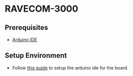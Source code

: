 # RAVECOM-3000

## Prerequisites

  - [Arduino IDE](https://www.arduino.cc/en/Main/Software)

## Setup Environment
  - Follow [this guide](https://docs.heltec.cn/#/en/user_manual/how_to_install_esp32_Arduino?id=_1-execute-a-example-likes-factorytestino) to setup the arduino ide for the board.
